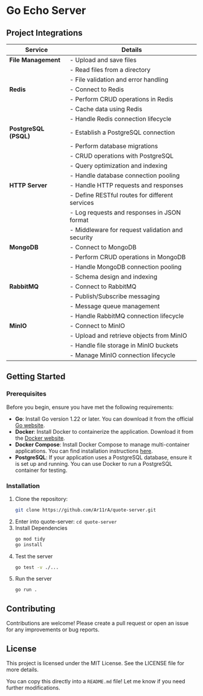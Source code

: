 # Go Echo Server

## Project Integrations

| **Service**         | **Details**                                           |
|---------------------|-------------------------------------------------------|
| **File Management**  | - Upload and save files                               |
|                     | - Read files from a directory                         |
|                     | - File validation and error handling                  |
| **Redis**           | - Connect to Redis                                    |
|                     | - Perform CRUD operations in Redis                    |
|                     | - Cache data using Redis                              |
|                     | - Handle Redis connection lifecycle                   |
| **PostgreSQL (PSQL)**| - Establish a PostgreSQL connection                   |
|                     | - Perform database migrations                         |
|                     | - CRUD operations with PostgreSQL                     |
|                     | - Query optimization and indexing                     |
|                     | - Handle database connection pooling                  |
| **HTTP Server**      | - Handle HTTP requests and responses                  |
|                     | - Define RESTful routes for different services        |
|                     | - Log requests and responses in JSON format           |
|                     | - Middleware for request validation and security      |
| **MongoDB**          | - Connect to MongoDB                                  |
|                     | - Perform CRUD operations in MongoDB                  |
|                     | - Handle MongoDB connection pooling                   |
|                     | - Schema design and indexing                          |
| **RabbitMQ**         | - Connect to RabbitMQ                                 |
|                     | - Publish/Subscribe messaging                         |
|                     | - Message queue management                            |
|                     | - Handle RabbitMQ connection lifecycle                |
| **MinIO**            | - Connect to MinIO                                    |
|                     | - Upload and retrieve objects from MinIO              |
|                     | - Handle file storage in MinIO buckets                |
|                     | - Manage MinIO connection lifecycle                   |

## Getting Started

### Prerequisites

Before you begin, ensure you have met the following requirements:

- **Go**: Install Go version 1.22 or later. You can download it from the official [Go website](https://golang.org/dl/).
- **Docker**: Install Docker to containerize the application. Download it from the [Docker website](https://www.docker.com/products/docker-desktop).
- **Docker Compose**: Install Docker Compose to manage multi-container applications. You can find installation instructions [here](https://docs.docker.com/compose/install/).
- **PostgreSQL**: If your application uses a PostgreSQL database, ensure it is set up and running. You can use Docker to run a PostgreSQL container for testing.


### Installation

1. Clone the repository:
   ```bash
   git clone https://github.com/Ar11rA/quote-server.git
   ```
2. Enter into quote-server: `cd quote-server`
3. Install Dependencies
   ```bash
   go mod tidy
   go install
   ```
4. Test the server
   ```bash
   go test -v ./...
   ```
5. Run the server
   ```bash
   go run .
   ```

## Contributing

Contributions are welcome! Please create a pull request or open an issue for any improvements or bug reports.

## License

This project is licensed under the MIT License. See the LICENSE file for more details.

You can copy this directly into a `README.md` file! Let me know if you need further modifications.
